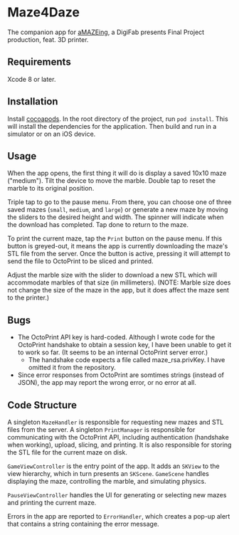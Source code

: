 # Maze4Daze
The companion app for [aMAZEing](https://github.com/benmckibbenUC/aMAZEing), a DigiFab presents Final Project production, feat. 3D printer.

## Requirements

Xcode 8 or later.

## Installation

Install [cocoapods](https://cocoapods.org). In the root directory of the project, run `pod install`. This will install the dependencies for the application. Then build and run in a simulator or on an iOS device.

## Usage

When the app opens, the first thing it will do is display a saved 10x10 maze ("medium"). Tilt the device to move the marble. Double tap to reset the marble to its original position.

Triple tap to go to the pause menu. From there, you can choose one of three saved mazes (`small`, `medium`, and `large`) or generate a new maze by moving the sliders to the desired height and width. The spinner will indicate when the download has completed. Tap done to return to the maze.

To print the current maze, tap the `Print` button on the pause menu. If this button is greyed-out, it means the app is currently downloading the maze's STL file from the server. Once the button is active, pressing it will attempt to send the file to OctoPrint to be sliced and printed.

Adjust the marble size with the slider to download a new STL which will accommodate marbles of that size (in millimeters). (NOTE: Marble size does not change the size of the maze in the app, but it does affect the maze sent to the printer.)

## Bugs

- The OctoPrint API key is hard-coded. Although I wrote code for the OctoPrint handshake to obtain a session key, I have been unable to get it to work so far. (It seems to be an internal OctoPrint server error.)
  * The handshake code expects a file called maze_rsa.privKey. I have omitted it from the repository.
- Since error responses from OctoPrint are somtimes strings (instead of JSON), the app may report the wrong error, or no error at all.

## Code Structure

A singleton `MazeHandler` is responsible for requesting new mazes and STL files from the server. A singleton `PrintManager` is responsible for communicating with the OctoPrint API, including authentication (handshake when working), upload, slicing, and printing. It is also responsible for storing the STL file for the current maze on disk.

`GameViewController` is the entry point of the app. It adds an `SKView` to the view hierarchy, which in turn presents an `SKScene`. `GameScene` handles displaying the maze, controlling the marble, and simulating physics.

`PauseViewController` handles the UI for generating or selecting new mazes and printing the current maze.

Errors in the app are reported to `ErrorHandler`, which creates a pop-up alert that contains a string containing the error message.
